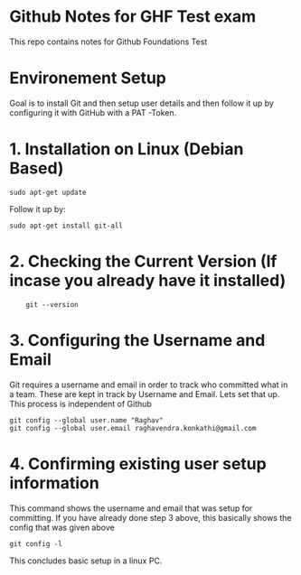 # Github Notes for GHF Test exam
This repo contains notes for Github Foundations Test


# Environement Setup

Goal is to install Git and then setup user details and then follow it up by configuring it with GitHub with a PAT -Token.


# 1. Installation on Linux (Debian Based)
```
sudo apt-get update
```
Follow it up by:
```
sudo apt-get install git-all
```

# 2. Checking the Current Version (If incase you already have it installed)

```
    git --version
```

# 3. Configuring the Username and Email 
Git requires a username and email in order to track who committed what in a team. These are kept in track by Username and Email. 
Lets set that up.
This process is independent of Github

```
git config --global user.name "Raghav"
git config --global user.email raghavendra.konkathi@gmail.com
```
# 4. Confirming existing user setup information 
This command shows the username and email that was setup for committing. If you have already done step 3 above, this basically shows the config that was given above

```
git config -l
```



This concludes basic setup in a linux PC.
